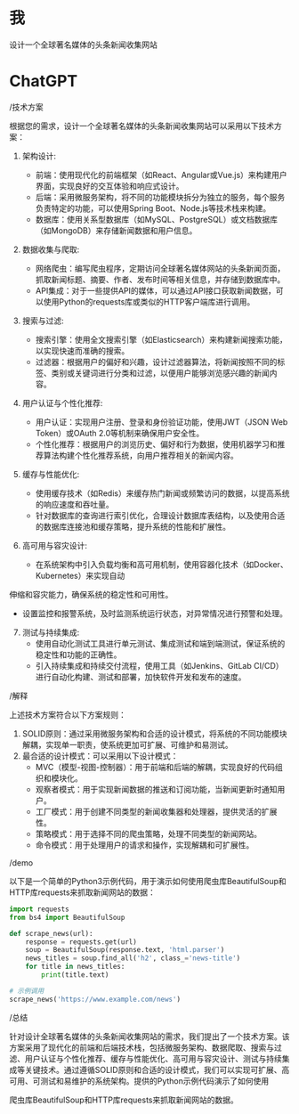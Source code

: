# 我
设计一个全球著名媒体的头条新闻收集网站

# ChatGPT
/技术方案

根据您的需求，设计一个全球著名媒体的头条新闻收集网站可以采用以下技术方案：

1. 架构设计:
   - 前端：使用现代化的前端框架（如React、Angular或Vue.js）来构建用户界面，实现良好的交互体验和响应式设计。
   - 后端：采用微服务架构，将不同的功能模块拆分为独立的服务，每个服务负责特定的功能，可以使用Spring Boot、Node.js等技术栈来构建。
   - 数据库：使用关系型数据库（如MySQL、PostgreSQL）或文档数据库（如MongoDB）来存储新闻数据和用户信息。

2. 数据收集与爬取:
   - 网络爬虫：编写爬虫程序，定期访问全球著名媒体网站的头条新闻页面，抓取新闻标题、摘要、作者、发布时间等相关信息，并存储到数据库中。
   - API集成：对于一些提供API的媒体，可以通过API接口获取新闻数据，可以使用Python的requests库或类似的HTTP客户端库进行调用。

3. 搜索与过滤:
   - 搜索引擎：使用全文搜索引擎（如Elasticsearch）来构建新闻搜索功能，以实现快速而准确的搜索。
   - 过滤器：根据用户的偏好和兴趣，设计过滤器算法，将新闻按照不同的标签、类别或关键词进行分类和过滤，以便用户能够浏览感兴趣的新闻内容。

4. 用户认证与个性化推荐:
   - 用户认证：实现用户注册、登录和身份验证功能，使用JWT（JSON Web Token）或OAuth 2.0等机制来确保用户安全性。
   - 个性化推荐：根据用户的浏览历史、偏好和行为数据，使用机器学习和推荐算法构建个性化推荐系统，向用户推荐相关的新闻内容。

5. 缓存与性能优化:
   - 使用缓存技术（如Redis）来缓存热门新闻或频繁访问的数据，以提高系统的响应速度和吞吐量。
   - 针对数据库的查询进行索引优化，合理设计数据库表结构，以及使用合适的数据库连接池和缓存策略，提升系统的性能和扩展性。

6. 高可用与容灾设计:
   - 在系统架构中引入负载均衡和高可用机制，使用容器化技术（如Docker、Kubernetes）来实现自动

伸缩和容灾能力，确保系统的稳定性和可用性。
   - 设置监控和报警系统，及时监测系统运行状态，对异常情况进行预警和处理。

7. 测试与持续集成:
   - 使用自动化测试工具进行单元测试、集成测试和端到端测试，保证系统的稳定性和功能的正确性。
   - 引入持续集成和持续交付流程，使用工具（如Jenkins、GitLab CI/CD）进行自动化构建、测试和部署，加快软件开发和发布的速度。

/解释

上述技术方案符合以下方案规则：

1. SOLID原则：通过采用微服务架构和合适的设计模式，将系统的不同功能模块解耦，实现单一职责，使系统更加可扩展、可维护和易测试。
2. 最合适的设计模式：可以采用以下设计模式：
   - MVC（模型-视图-控制器）：用于前端和后端的解耦，实现良好的代码组织和模块化。
   - 观察者模式：用于实现新闻数据的推送和订阅功能，当新闻更新时通知用户。
   - 工厂模式：用于创建不同类型的新闻收集器和处理器，提供灵活的扩展性。
   - 策略模式：用于选择不同的爬虫策略，处理不同类型的新闻网站。
   - 命令模式：用于处理用户的请求和操作，实现解耦和可扩展性。

/demo

以下是一个简单的Python3示例代码，用于演示如何使用爬虫库BeautifulSoup和HTTP库requests来抓取新闻网站的数据：

```python
import requests
from bs4 import BeautifulSoup

def scrape_news(url):
    response = requests.get(url)
    soup = BeautifulSoup(response.text, 'html.parser')
    news_titles = soup.find_all('h2', class_='news-title')
    for title in news_titles:
        print(title.text)

# 示例调用
scrape_news('https://www.example.com/news')

```

/总结

针对设计全球著名媒体的头条新闻收集网站的需求，我们提出了一个技术方案。该方案采用了现代化的前端和后端技术栈，包括微服务架构、数据爬取、搜索与过滤、用户认证与个性化推荐、缓存与性能优化、高可用与容灾设计、测试与持续集成等关键技术。通过遵循SOLID原则和合适的设计模式，我们可以实现可扩展、高可用、可测试和易维护的系统架构。提供的Python示例代码演示了如何使用

爬虫库BeautifulSoup和HTTP库requests来抓取新闻网站的数据。
